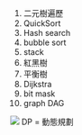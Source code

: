 1. 二元樹遍歷
2. QuickSort
3. Hash search
4. bubble sort
5. stack
6. 紅黑樹
7. 平衡樹
8. Dijkstra
9. bit mask
10. graph DAG

![](https://hackmd.io/_uploads/ByjJKFiVn.png)
DP = 動態規劃